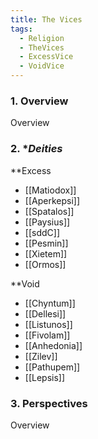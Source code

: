 ```yaml
---
title: The Vices
tags:
  - Religion
  - TheVices
  - ExcessVice
  - VoidVice
---
```


### 1. **Overview**

Overview

### 2. **Deities*

**Excess
- [[Matiodox]]
- [[Aperkepsi]]
- [[Spatalos]]
- [[Paysius]]
- [[sddC]]
- [[Pesmin]]
- [[Xietem]]
- [[Ormos]]

**Void
- [[Chyntum]]
- [[Dellesi]]
- [[Listunos]]
- [[Fivolam]]
- [[Anhedonia]]
- [[Zilev]]
- [[Pathupem]]
- [[Lepsis]]

### 3. **Perspectives**

Overview
